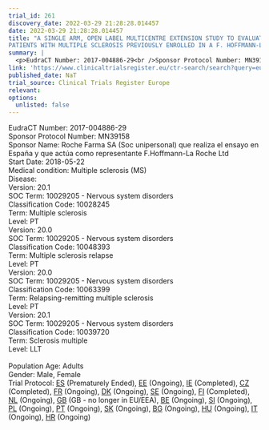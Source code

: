 ```yaml
---
trial_id: 261
discovery_date: 2022-03-29 21:28:28.014457
date: 2022-03-29 21:28:28.014457
title: "A SINGLE ARM, OPEN LABEL MULTICENTRE EXTENSION STUDY TO EVALUATE THE EFFECTIVENESS AND SAFETY OF OCRELIZUMAB IN
PATIENTS WITH MULTIPLE SCLEROSIS PREVIOUSLY ENROLLED IN A F. HOFFMANN-LA ROCHE SPONSO..."
summary: |
  <p>EudraCT Number: 2017-004886-29<br />Sponsor Protocol Number: MN39158<br />Sponsor Name: Roche Farma SA (Soc unipersonal) que realiza el ensayo en España y que actúa como representante F.Hoffmann-La Roche Ltd<br />Start Date: 2018-05-22<br />Medical condition: Multiple sclerosis (MS)<br />Disease: <br />Version: 20.1<br />SOC Term: 10029205 - Nervous system disorders<br />Classification Code: 10028245<br />Term: Multiple sclerosis<br />Level: PT<br />Version: 20.0<br />SOC Term: 10029205 - Nervous system disorders<br />Classification Code: 10048393<br />Term: Multiple sclerosis relapse<br />Level: PT<br />Version: 20.0<br />SOC Term: 10029205 - Nervous system disorders<br />Classification Code: 10063399<br />Term: Relapsing-remitting multiple sclerosis<br />Level: PT<br />Version: 20.1<br />SOC Term: 10029205 - Nervous system disorders<br />Classification Code: 10039720<br />Term: Sclerosis multiple<br />Level: LLT<br /><br />Population Age: Adults<br />Gender: Male, Female<br />Trial Protocol: <a href="https://www.clinicaltrialsregister.eu/ctr-search/trial/2017-004886-29/ES">ES</a> (Prematurely Ended), <a href="https://www.clinicaltrialsregister.eu/ctr-search/trial/2017-004886-29/EE">EE</a> (Ongoing), <a href="https://www.clinicaltrialsregister.eu/ctr-search/trial/2017-004886-29/IE">IE</a> (Completed), <a href="https://www.clinicaltrialsregister.eu/ctr-search/trial/2017-004886-29/CZ">CZ</a> (Completed), <a href="https://www.clinicaltrialsregister.eu/ctr-search/trial/2017-004886-29/FR">FR</a> (Ongoing), <a href="https://www.clinicaltrialsregister.eu/ctr-search/trial/2017-004886-29/DK">DK</a> (Ongoing), <a href="https://www.clinicaltrialsregister.eu/ctr-search/trial/2017-004886-29/SE">SE</a> (Ongoing), <a href="https://www.clinicaltrialsregister.eu/ctr-search/trial/2017-004886-29/FI">FI</a> (Completed), <a href="https://www.clinicaltrialsregister.eu/ctr-search/trial/2017-004886-29/NL">NL</a> (Ongoing), <a href="https://www.clinicaltrialsregister.eu/ctr-search/trial/2017-004886-29/GB">GB</a> (GB - no longer in EU/EEA), <a href="https://www.clinicaltrialsregister.eu/ctr-search/trial/2017-004886-29/BE">BE</a> (Ongoing), <a href="https://www.clinicaltrialsregister.eu/ctr-search/trial/2017-004886-29/SI">SI</a> (Ongoing), <a href="https://www.clinicaltrialsregister.eu/ctr-search/trial/2017-004886-29/PL">PL</a> (Ongoing), <a href="https://www.clinicaltrialsregister.eu/ctr-search/trial/2017-004886-29/PT">PT</a> (Ongoing), <a href="https://www.clinicaltrialsregister.eu/ctr-search/trial/2017-004886-29/SK">SK</a> (Ongoing), <a href="https://www.clinicaltrialsregister.eu/ctr-search/trial/2017-004886-29/BG">BG</a> (Ongoing), <a href="https://www.clinicaltrialsregister.eu/ctr-search/trial/2017-004886-29/HU">HU</a> (Ongoing), <a href="https://www.clinicaltrialsregister.eu/ctr-search/trial/2017-004886-29/IT">IT</a> (Ongoing), <a href="https://www.clinicaltrialsregister.eu/ctr-search/trial/2017-004886-29/HR">HR</a> (Ongoing)</p>
link: 'https://www.clinicaltrialsregister.eu/ctr-search/search?query=eudract_number:2017-004886-29'
published_date: NaT
trial_source: Clinical Trials Register Europe
relevant: 
options:
  unlisted: false
---
```

<p>EudraCT Number: 2017-004886-29<br />Sponsor Protocol Number: MN39158<br />Sponsor Name: Roche Farma SA (Soc unipersonal) que realiza el ensayo en España y que actúa como representante F.Hoffmann-La Roche Ltd<br />Start Date: 2018-05-22<br />Medical condition: Multiple sclerosis (MS)<br />Disease: <br />Version: 20.1<br />SOC Term: 10029205 - Nervous system disorders<br />Classification Code: 10028245<br />Term: Multiple sclerosis<br />Level: PT<br />Version: 20.0<br />SOC Term: 10029205 - Nervous system disorders<br />Classification Code: 10048393<br />Term: Multiple sclerosis relapse<br />Level: PT<br />Version: 20.0<br />SOC Term: 10029205 - Nervous system disorders<br />Classification Code: 10063399<br />Term: Relapsing-remitting multiple sclerosis<br />Level: PT<br />Version: 20.1<br />SOC Term: 10029205 - Nervous system disorders<br />Classification Code: 10039720<br />Term: Sclerosis multiple<br />Level: LLT<br /><br />Population Age: Adults<br />Gender: Male, Female<br />Trial Protocol: <a href="https://www.clinicaltrialsregister.eu/ctr-search/trial/2017-004886-29/ES">ES</a> (Prematurely Ended), <a href="https://www.clinicaltrialsregister.eu/ctr-search/trial/2017-004886-29/EE">EE</a> (Ongoing), <a href="https://www.clinicaltrialsregister.eu/ctr-search/trial/2017-004886-29/IE">IE</a> (Completed), <a href="https://www.clinicaltrialsregister.eu/ctr-search/trial/2017-004886-29/CZ">CZ</a> (Completed), <a href="https://www.clinicaltrialsregister.eu/ctr-search/trial/2017-004886-29/FR">FR</a> (Ongoing), <a href="https://www.clinicaltrialsregister.eu/ctr-search/trial/2017-004886-29/DK">DK</a> (Ongoing), <a href="https://www.clinicaltrialsregister.eu/ctr-search/trial/2017-004886-29/SE">SE</a> (Ongoing), <a href="https://www.clinicaltrialsregister.eu/ctr-search/trial/2017-004886-29/FI">FI</a> (Completed), <a href="https://www.clinicaltrialsregister.eu/ctr-search/trial/2017-004886-29/NL">NL</a> (Ongoing), <a href="https://www.clinicaltrialsregister.eu/ctr-search/trial/2017-004886-29/GB">GB</a> (GB - no longer in EU/EEA), <a href="https://www.clinicaltrialsregister.eu/ctr-search/trial/2017-004886-29/BE">BE</a> (Ongoing), <a href="https://www.clinicaltrialsregister.eu/ctr-search/trial/2017-004886-29/SI">SI</a> (Ongoing), <a href="https://www.clinicaltrialsregister.eu/ctr-search/trial/2017-004886-29/PL">PL</a> (Ongoing), <a href="https://www.clinicaltrialsregister.eu/ctr-search/trial/2017-004886-29/PT">PT</a> (Ongoing), <a href="https://www.clinicaltrialsregister.eu/ctr-search/trial/2017-004886-29/SK">SK</a> (Ongoing), <a href="https://www.clinicaltrialsregister.eu/ctr-search/trial/2017-004886-29/BG">BG</a> (Ongoing), <a href="https://www.clinicaltrialsregister.eu/ctr-search/trial/2017-004886-29/HU">HU</a> (Ongoing), <a href="https://www.clinicaltrialsregister.eu/ctr-search/trial/2017-004886-29/IT">IT</a> (Ongoing), <a href="https://www.clinicaltrialsregister.eu/ctr-search/trial/2017-004886-29/HR">HR</a> (Ongoing)</p>